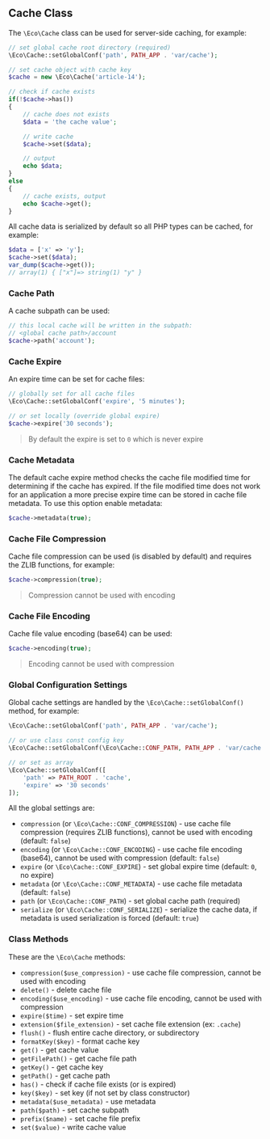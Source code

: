 ## Cache Class
The `\Eco\Cache` class can be used for server-side caching, for example:
```php
// set global cache root directory (required)
\Eco\Cache::setGlobalConf('path', PATH_APP . 'var/cache');

// set cache object with cache key
$cache = new \Eco\Cache('article-14');

// check if cache exists
if(!$cache->has())
{
    // cache does not exists
    $data = 'the cache value';

    // write cache
    $cache->set($data);

    // output
    echo $data;
}
else
{
    // cache exists, output
    echo $cache->get();
}
```
All cache data is serialized by default so all PHP types can be cached, for example:
```php
$data = ['x' => 'y'];
$cache->set($data);
var_dump($cache->get());
// array(1) { ["x"]=> string(1) "y" }
```

### Cache Path
A cache subpath can be used:
```php
// this local cache will be written in the subpath:
// <global cache path>/account
$cache->path('account');
```

### Cache Expire
An expire time can be set for cache files:
```php
// globally set for all cache files
\Eco\Cache::setGlobalConf('expire', '5 minutes');

// or set locally (override global expire)
$cache->expire('30 seconds');
```
> By default the expire is set to `0` which is never expire

### Cache Metadata
The default cache expire method checks the cache file modified time for determining if the cache has expired. If the file modified time does not work for an application a more precise expire time can be stored in cache file metadata. To use this option enable metadata:
```php
$cache->metadata(true);
```

### Cache File Compression
Cache file compression can be used (is disabled by default) and requires the ZLIB functions, for example:
```php
$cache->compression(true);
```
> Compression cannot be used with encoding

### Cache File Encoding
Cache file value encoding (base64) can be used:
```php
$cache->encoding(true);
```
> Encoding cannot be used with compression

### Global Configuration Settings
Global cache settings are handled by the `\Eco\Cache::setGlobalConf()` method, for example:
```php
\Eco\Cache::setGlobalConf('path', PATH_APP . 'var/cache');

// or use class const config key
\Eco\Cache::setGlobalConf(\Eco\Cache::CONF_PATH, PATH_APP . 'var/cache');

// or set as array
\Eco\Cache::setGlobalConf([
    'path' => PATH_ROOT . 'cache',
    'expire' => '30 seconds'
]);
```
All the global settings are:
- `compression` (or `\Eco\Cache::CONF_COMPRESSION`) - use cache file compression (requires ZLIB functions), cannot be used with encoding (default: `false`)
- `encoding` (or `\Eco\Cache::CONF_ENCODING`) - use cache file encoding (base64), cannot be used with compression (default: `false`)
- `expire` (or `\Eco\Cache::CONF_EXPIRE`) - set global expire time (default: `0`, no expire)
- `metadata` (or `\Eco\Cache::CONF_METADATA`) - use cache file metadata (default: `false`)
- `path` (or `\Eco\Cache::CONF_PATH`) - set global cache path (required)
- `serialize` (or `\Eco\Cache::CONF_SERIALIZE`) - serialize the cache data, if metadata is used serialization is forced (default: `true`)

### Class Methods
These are the `\Eco\Cache` methods:
- `compression($use_compression)` - use cache file compression, cannot be used with encoding
- `delete()` - delete cache file
- `encoding($use_encoding)` - use cache file encoding, cannot be used with compression
- `expire($time)` - set expire time
- `extension($file_extension)` - set cache file extension (ex: `.cache`)
- `flush()` - flush entire cache directory, or subdirectory
- `formatKey($key)` - format cache key
- `get()` - get cache value
- `getFilePath()` - get cache file path
- `getKey()` - get cache key
- `getPath()` - get cache path
- `has()` - check if cache file exists (or is expired)
- `key($key)` - set key (if not set by class constructor)
- `metadata($use_metadata)` - use metadata
- `path($path)` - set cache subpath
- `prefix($name)` - set cache file prefix
- `set($value)` - write cache value